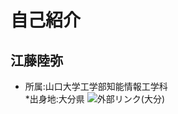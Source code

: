 # 自己紹介<br>
## 江藤陸弥<br>
* 所属:山口大学工学部知能情報工学科<br>
*出身地:大分県
![外部リンク(大分)](https://www.pref.oita.jp/uploaded/image/2008450.jpg)
